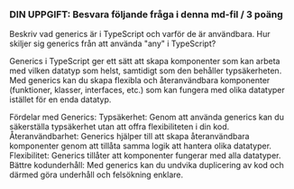 ### DIN UPPGIFT: Besvara följande fråga i denna md-fil / 3 poäng

Beskriv vad generics är i TypeScript och varför de är användbara.
Hur skiljer sig generics från att använda "any" i TypeScript?

Generics i TypeScript ger ett sätt att skapa komponenter som kan arbeta med vilken datatyp som helst, samtidigt som den behåller typsäkerheten. 
Med generics kan du skapa flexibla och återanvändbara komponenter (funktioner, klasser, interfaces, etc.) 
som kan fungera med olika datatyper istället för en enda datatyp.

Fördelar med Generics:
Typsäkerhet: Genom att använda generics kan du säkerställa typsäkerhet utan att offra flexibiliteten i din kod.
Återanvändbarhet: Generics hjälper till att skapa återanvändbara komponenter genom att tillåta samma logik att hantera olika datatyper.
Flexibilitet: Generics tillåter att komponenter fungerar med alla datatyper.
Bättre kodunderhåll: Med generics kan du undvika duplicering av kod och därmed göra underhåll och felsökning enklare.
